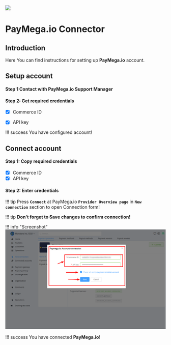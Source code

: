 <img src="https://static.openfintech.io/payment_providers/paymegaio/logo.svg?w=400" width="200px">

# PayMega.io Connector

## Introduction

Here You can find  instructions for setting up **PayMega.io**  account.

## Setup account

#### Step 1  Contact with PayMega.io Support Manager


#### Step 2: Get required credentials

- [x] Commerce ID
- [x] API key
 

!!! success
    You have configured account!




## Connect account

#### Step 1: Copy required credentials

- [x] Commerce ID
- [x] API key

#### Step 2: Enter credentials


!!! tip
    Press **```Connect```** at PayMega.io **```Provider Overview page```** in **```New connection```** section to open Connection form!


!!! tip
    **Don't forget to Save changes to confirm connection!**

!!! info "Screenshot"
    [![Connect](images/paymegaio-step_connect.png)](images/paymegaio-step_connect.png)


!!! success
    You have connected **PayMega.io**!